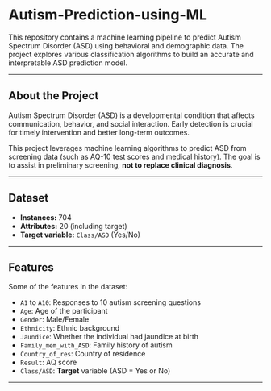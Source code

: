 # Autism-Prediction-using-ML

This repository contains a machine learning pipeline to predict Autism Spectrum Disorder (ASD) using behavioral and demographic data.
The project explores various classification algorithms to build an accurate and interpretable ASD prediction model.

---


##  About the Project

Autism Spectrum Disorder (ASD) is a developmental condition that affects communication, behavior, and social interaction.
Early detection is crucial for timely intervention and better long-term outcomes.

This project leverages machine learning algorithms to predict ASD from screening data (such as AQ-10 test scores and medical history).
The goal is to assist in preliminary screening, **not to replace clinical diagnosis**.

---

##  Dataset

- **Instances:** 704
- **Attributes:** 20 (including target)
- **Target variable:** `Class/ASD` (Yes/No)

---

##  Features

Some of the features in the dataset:

- `A1` to `A10`: Responses to 10 autism screening questions
- `Age`: Age of the participant
- `Gender`: Male/Female
- `Ethnicity`: Ethnic background
- `Jaundice`: Whether the individual had jaundice at birth
- `Family_mem_with_ASD`: Family history of autism
- `Country_of_res`: Country of residence
- `Result`: AQ score
- `Class/ASD`: **Target** variable (ASD = Yes or No)

---

